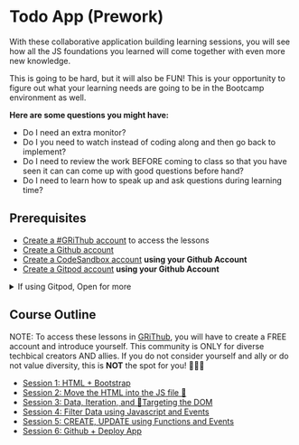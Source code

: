# Todo App (Prework)
With these collaborative application building learning sessions, you will see how all the JS foundations you learned will come together with even more new knowledge.

This is going to be hard, but it will also be FUN! This is your opportunity to figure out what your learning needs are going to be in the Bootcamp environment as well.

**Here are some questions you might have:**
- Do I need an extra monitor?
- Do I you need to watch instead of coding along and then go back to implement?
- Do I need to review the work BEFORE coming to class so that you have seen it can can come up with good questions before hand?
- Do I need to learn how to speak up and ask questions during learning time?

## Prerequisites
- [Create a #GRiThub account](https://grithub.reppedintech.com/) to access the lessons
- [Create a Github account](https://github.com/)
- [Create a CodeSandbox account](https://codesandbox.io/) **using your Github Account**
- [Create a Gitpod account](https://gitpod.io/) **using your Github Account**

<details>
  <summary>If using Gitpod, Open for more</summary>

  1. [CLICK THIS LINK](https://githubtools.reppedintech.com/u/Repped-In-Tech/todo-app-beginners) to copy over the starter code to your Github account. After complete, select the "Open in Gitpod" option.

  2. Authorize app
  
  On this initial time, you will need to authorize the application so that you can copy over the repo to your own Github profile. Scroll to the bottom of the popup window and Authorize the application.
  
  ![authorize-high](https://github.com/Repped-In-Tech/todo-app-beginners/assets/29741570/fbafecae-3539-49d8-aad9-f299b53c3505)

</details>

## Course Outline
NOTE: To access these lessons in [GRiThub](https://grithub.reppedintech.com/), you will have to create a FREE account and introduce yourself. This community is ONLY for diverse techbical creators AND allies. If you do not consider yourself and ally or do not value diversity, this is **NOT** the spot for you! 🤷🏽‍♀️

- [Session 1: HTML + Bootstrap](https://grithub.reppedintech.com/c/learn-to-code/sections/68765/lessons/228034)
- [Session 2: Move the HTML into the JS file 👀](https://grithub.reppedintech.com/c/learn-to-code/sections/68765/lessons/228057)
- [Session 3: Data, Iteration, and 🎯Targeting the DOM](https://grithub.reppedintech.com/c/learn-to-code/sections/68765/lessons/228079)
- [Session 4: Filter Data using Javascript and Events](https://grithub.reppedintech.com/c/learn-to-code/sections/68765/lessons/228094)
- [Session 5: CREATE, UPDATE using Functions and Events](https://grithub.reppedintech.com/c/learn-to-code/sections/68765/lessons/228087)
- [Session 6: Github + Deploy App](https://grithub.reppedintech.com/c/learn-to-code/sections/68765/lessons/228095)
